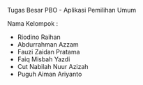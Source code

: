 Tugas Besar PBO - Aplikasi Pemilihan Umum

Nama Kelompok : 
- Riodino Raihan
- Abdurrahman Azzam
- Fauzi Zaidan Pratama
- Faiq Misbah Yazdi
- Cut Nabilah Nuur Azizah
- Puguh Aiman Ariyanto
